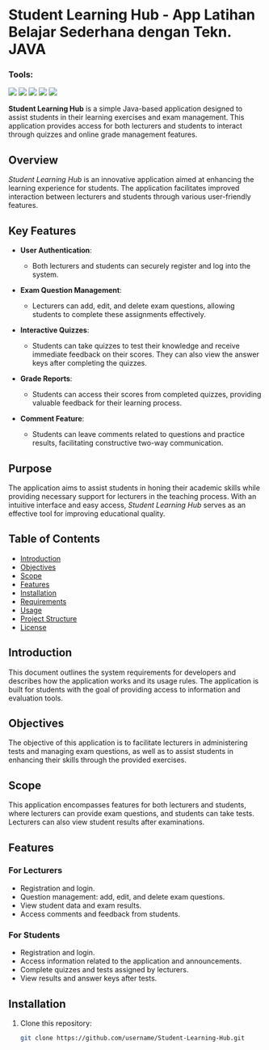 # Student Learning Hub - App Latihan Belajar Sederhana dengan Tekn. JAVA

### <summary><strong>Tools:</strong></summary>
<p>
    <img src="https://img.shields.io/badge/Code-Java-blue?&logo=java" />
    <img src="https://img.shields.io/badge/Database-JDK-orange?&logo=oracle" />
    <img src="https://img.shields.io/badge/Editor-Eclipse-2C2255?&logo=eclipseide" />
    <img src="https://img.shields.io/badge/Editor-NetBeans-0071C5?&logo=apache&logoColor=white" />
    <img src="https://img.shields.io/badge/Editor-IntelliJ%20IDEA-brightgreen?&logo=intellijidea" />
</p>

**Student Learning Hub** is a simple Java-based application designed to assist students in their learning exercises and exam management. This application provides access for both lecturers and students to interact through quizzes and online grade management features.

## Overview

*Student Learning Hub* is an innovative application aimed at enhancing the learning experience for students. The application facilitates improved interaction between lecturers and students through various user-friendly features.

## Key Features

- **User Authentication**: 
  - Both lecturers and students can securely register and log into the system.

- **Exam Question Management**: 
  - Lecturers can add, edit, and delete exam questions, allowing students to complete these assignments effectively.

- **Interactive Quizzes**: 
  - Students can take quizzes to test their knowledge and receive immediate feedback on their scores. They can also view the answer keys after completing the quizzes.

- **Grade Reports**: 
  - Students can access their scores from completed quizzes, providing valuable feedback for their learning process.

- **Comment Feature**: 
  - Students can leave comments related to questions and practice results, facilitating constructive two-way communication.

## Purpose

The application aims to assist students in honing their academic skills while providing necessary support for lecturers in the teaching process. With an intuitive interface and easy access, *Student Learning Hub* serves as an effective tool for improving educational quality.

## Table of Contents

- [Introduction](#introduction)
- [Objectives](#objectives)
- [Scope](#scope)
- [Features](#features)
- [Installation](#installation)
- [Requirements](#requirements)
- [Usage](#usage)
- [Project Structure](#project-structure)
- [License](#license)

## Introduction

This document outlines the system requirements for developers and describes how the application works and its usage rules. The application is built for students with the goal of providing access to information and evaluation tools.

## Objectives

The objective of this application is to facilitate lecturers in administering tests and managing exam questions, as well as to assist students in enhancing their skills through the provided exercises.

## Scope

This application encompasses features for both lecturers and students, where lecturers can provide exam questions, and students can take tests. Lecturers can also view student results after examinations.

## Features

### For Lecturers

- Registration and login.
- Question management: add, edit, and delete exam questions.
- View student data and exam results.
- Access comments and feedback from students.

### For Students

- Registration and login.
- Access information related to the application and announcements.
- Complete quizzes and tests assigned by lecturers.
- View results and answer keys after tests.

## Installation

1. Clone this repository:
   ```bash
   git clone https://github.com/username/Student-Learning-Hub.git
